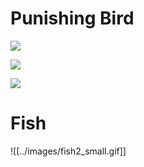 # Punishing Bird

![](https://cdn.discordapp.com/attachments/1040921171971027038/1136594338701398127/stare.gif)

![](https://cdn.discordapp.com/attachments/1040921171971027038/1136595620254195742/test.gif)

![](https://media.discordapp.net/attachments/1112962036608012288/1115013461253046334/caption.gif)

# Fish

![[../images/fish2_small.gif]]
